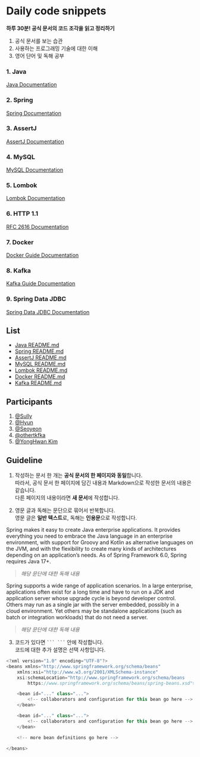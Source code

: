 # Daily code snippets

**하루 30분! 공식 문서의 코드 조각을 읽고 정리하기**

1. 공식 문서를 보는 습관
2. 사용하는 프로그래밍 기술에 대한 이해
3. 영어 단어 및 독해 공부

### 1. Java

[Java Documentation](https://docs.oracle.com/en/java/javase/index.html)

### 2. Spring

[Spring Documentation](https://docs.spring.io/spring-framework/docs/current/reference/html/)

### 3. AssertJ

[AssertJ Documentation](https://assertj.github.io/doc/)

### 4. MySQL

[MySQL Documentation](https://dev.mysql.com/doc/)

### 5. Lombok

[Lombok Documentation](https://projectlombok.org/features/)

### 6. HTTP 1.1

[RFC 2616 Documentation](https://www.rfc-editor.org/rfc/rfc2616)


### 7. Docker

[Docker Guide Documentation](https://docs.docker.com/get-started/overview/)

### 8. Kafka

[Kafka Guide Documentation](https://kafka.apache.org/documentation/#introduction)

### 9. Spring Data JDBC
[Spring Data JDBC Documentation](https://docs.spring.io/spring-data/jdbc/docs/current/reference/html/#get-started:first-steps:spring)

## List

- [Java README.md](https://github.com/yeonise/daily-code-snippets/blob/main/Java/Java.md)
- [Spring README.md](https://github.com/yeonise/daily-code-snippets/blob/main/Spring/Spring.md)
- [AssertJ README.md](https://github.com/yeonise/daily-code-snippets/blob/main/AssertJ/AssertJ.md)
- [MySQL README.md](https://github.com/yeonise/daily-code-snippets/blob/main/MySQL/MySQL.md)
- [Lombok README.md](https://github.com/yeonise/daily-code-snippets/blob/main/Lombok/Lombok.md)
- [Docker README.md](Docker/README.md)
- [Kafka README.md](https://github.com/yeonise/daily-code-snippets/blob/main/kafka/Kafka.md)

## Participants

1. [@Sully](https://github.com/won4885)
2. [@Hyun](https://github.com/ghkdgus29)
3. [@Seoyeon](https://github.com/yeonise)
4. [@othertkfka](https://github.com/othertkfka)
4. [@YongHwan Kim](https://github.com/yonghwankim-dev)

## Guideline

1. 작성하는 문서 한 개는 **공식 문서의 한 페이지와 동일**합니다.  
   따라서, 공식 문서 한 페이지에 담긴 내용과 Markdown으로 작성한 문서의 내용은 같습니다.  
   다른 페이지의 내용이라면 **새 문서**에 작성합니다.

2. 영문 글과 독해는 문단으로 묶어서 반복합니다.  
   영문 글은 **일반 텍스트**로, 독해는 **인용문**으로 작성합니다.

Spring makes it easy to create Java enterprise applications. It provides everything you need to
embrace the Java language in an enterprise environment, with support for Groovy and Kotlin as
alternative languages on the JVM, and with the flexibility to create many kinds of architectures
depending on an application’s needs. As of Spring Framework 6.0, Spring requires Java 17+.
>
> _해당 문단에 대한 독해 내용_
>
Spring supports a wide range of application scenarios. In a large enterprise, applications often
exist for a long time and have to run on a JDK and application server whose upgrade cycle is beyond
developer control. Others may run as a single jar with the server embedded, possibly in a cloud
environment. Yet others may be standalone applications (such as batch or integration workloads) that
do not need a server.
>
> _해당 문단에 대한 독해 내용_

3. 코드가 있다면 ` ``` ``` ` 안에 작성합니다.  
   코드에 대한 추가 설명은 선택 사항입니다.

``` java
<?xml version="1.0" encoding="UTF-8"?>
<beans xmlns="http://www.springframework.org/schema/beans"
    xmlns:xsi="http://www.w3.org/2001/XMLSchema-instance"
    xsi:schemaLocation="http://www.springframework.org/schema/beans
        https://www.springframework.org/schema/beans/spring-beans.xsd">

    <bean id="..." class="...">  
        <!-- collaborators and configuration for this bean go here -->
    </bean>

    <bean id="..." class="...">
        <!-- collaborators and configuration for this bean go here -->
    </bean>

    <!-- more bean definitions go here -->

</beans>
```
